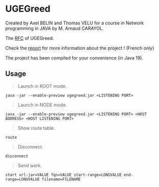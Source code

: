 # UGEGreed

Created by Axel BELIN and Thomas VELU for a course in Network programming in JAVA by M. Arnaud CARAYOL.

The [RFC](RFC/rfc-ugegreed-V3.txt) of UGEGreed.  

Check the [report](Rapport_BELIN_VELU.pdf) for more information about the project ! (French only)  

The project has been compiled for your convenience (in Java 19).

## Usage

> Launch in ROOT mode.

```
java -jar --enable-preview ugegreed.jar <LISTENING PORT>
```

> Launch in NODE mode.

```
java -jar --enable-preview ugegreed.jar <LISTENING PORT> <HOST ADDRESS> <HOST LISTENING PORT>
```

> Show route table.

```
route
```

> Disconnect.

```
disconnect
```

> Send work.

```
start url-jar=VALUE fqn=VALUE start-range=LONGVALUE end-range=LONGVALUE filename=FILENAME
```